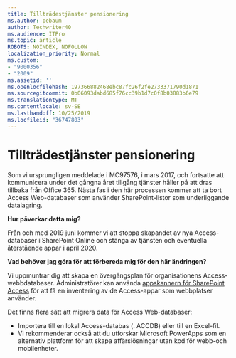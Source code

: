 ```yaml
---
title: Tillträdestjänster pensionering
ms.author: pebaum
author: Techwriter40
ms.audience: ITPro
ms.topic: article
ROBOTS: NOINDEX, NOFOLLOW
localization_priority: Normal
ms.custom:
- "9000356"
- "2009"
ms.assetid: ''
ms.openlocfilehash: 197366882468ebc87fc26f2fe2733371790d1871
ms.sourcegitcommit: 0b06093dabd685f76cc39b1d7c0f8b03883b6e79
ms.translationtype: MT
ms.contentlocale: sv-SE
ms.lasthandoff: 10/25/2019
ms.locfileid: "36747803"
---
```

# <a name="access-services-retirement"></a>Tillträdestjänster pensionering

Som vi ursprungligen meddelade i MC97576, i mars 2017, och fortsatte att kommunicera under det gångna året tillgång tjänster håller på att dras tillbaka från Office 365. Nästa fas i den här processen kommer att ta bort Access Web-databaser som använder SharePoint-listor som underliggande datalagring.

**Hur påverkar detta mig?**

Från och med 2019 juni kommer vi att stoppa skapandet av nya Access-databaser i SharePoint Online och stänga av tjänsten och eventuella återstående appar i april 2020.

**Vad behöver jag göra för att förbereda mig för den här ändringen?**

Vi uppmuntrar dig att skapa en övergångsplan för organisationens Access-webbdatabaser. Administratörer kan använda [appskannern för SharePoint Access](https://github.com/SharePoint/PnP-Tools/tree/master/Solutions/SharePoint.AccessApp.Scanner) för att få en inventering av de Access-appar som webbplatser använder.

Det finns flera sätt att migrera data för Access Web-databaser:

- Importera till en lokal Access-databas (. ACCDB) eller till en Excel-fil.
- Vi rekommenderar också att du utforskar Microsoft PowerApps som en alternativ plattform för att skapa affärslösningar utan kod för webb-och mobilenheter.